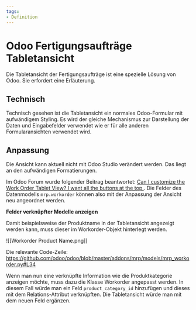 ```yaml
---
tags:
- Definition
---
```

# Odoo Fertigungsaufträge Tabletansicht

Die Tabletansicht der Fertigungsaufträge ist eine spezielle Lösung von Odoo. Sie erfordert eine Erläuterung.

## Technisch

Technisch gesehen ist die Tabletansicht ein normales Odoo-Formular mit aufwändigem Styling. Es wird der gleiche Mechanismus zur Darstellung der Daten und Eingabefelder verwendet wie er für alle anderen Formularansichten verwendet wird.

## Anpassung

Die Ansicht kann aktuell nicht mit Odoo Studio verändert werden. Das liegt an den aufwändigen Formatierungen.

Im Odoo Forum wurde folgender Beitrag beantwortet: [Can I customize the Work Order Tablet View? I want all the buttons at the top.](https://www.odoo.com/de_DE/forum/hilfe-1/can-i-customize-the-work-order-tablet-view-i-want-all-the-buttons-at-the-top-170932). Die Felder des Datenmodells `mrp.workorder` können also mit der Anpassung der Ansicht neu angeordnet werden.

**Felder verknüpfter Modelle anzeigen**

Damit beispielsweise der Produktname in der Tabletansicht angezeigt werden kann, muss dieser im Workorder-Objekt hinterlegt werden.

![[Workorder Product Name.png]]

Die relevante Code-Zeile: <https://github.com/odoo/odoo/blob/master/addons/mrp/models/mrp_workorder.py#L34>

Wenn man nun eine verknüpfte Information wie die Produktkategorie anzeigen möchte, muss dazu die Klasse Workorder angepasst werden. In diesem Fall würde man ein Feld `product_category_id` hinzufügen und dieses mit dem Relations-Attribut verknüpften. Die Tabletansicht würde man mit dem neuen Feld ergänzen.